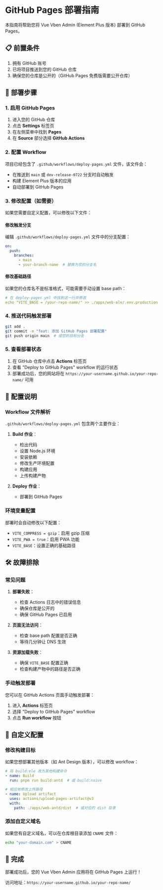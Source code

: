 # GitHub Pages 部署指南

本指南将帮助您将 Vue Vben Admin (Element Plus 版本) 部署到 GitHub Pages。

## 📋 前置条件

1. 拥有 GitHub 账号
2. 已将项目推送到您的 GitHub 仓库
3. 确保您的仓库是公开的（GitHub Pages 免费版需要公开仓库）

## 🚀 部署步骤

### 1. 启用 GitHub Pages

1. 进入您的 GitHub 仓库
2. 点击 **Settings** 标签页
3. 在左侧菜单中找到 **Pages**
4. 在 **Source** 部分选择 **GitHub Actions**

### 2. 配置 Workflow

项目已经包含了 `.github/workflows/deploy-pages.yml` 文件，该文件会：

- 在推送到 `main` 或 `dev-release-0722` 分支时自动触发
- 构建 Element Plus 版本的应用
- 自动部署到 GitHub Pages

### 3. 修改配置（如需要）

如果您需要自定义配置，可以修改以下文件：

#### 修改触发分支
编辑 `.github/workflows/deploy-pages.yml` 文件中的分支配置：

```yaml
on:
  push:
    branches:
      - main
      - your-branch-name  # 替换为您的分支名
```

#### 修改基础路径
如果您的仓库名不是标准格式，可能需要手动设置 base path：

```yaml
# 在 deploy-pages.yml 中找到这一行并修改
echo "VITE_BASE = /your-repo-name/" >> ./apps/web-ele/.env.production
```

### 4. 推送代码触发部署

```bash
git add .
git commit -m "feat: 添加 GitHub Pages 部署配置"
git push origin main  # 或您的目标分支
```

### 5. 查看部署状态

1. 在 GitHub 仓库中点击 **Actions** 标签页
2. 查看 "Deploy to GitHub Pages" workflow 的运行状态
3. 部署成功后，您的网站将在 `https://your-username.github.io/your-repo-name/` 可用

## 🔧 配置说明

### Workflow 文件解析

`.github/workflows/deploy-pages.yml` 包含两个主要作业：

1. **Build 作业**：
   - 检出代码
   - 设置 Node.js 环境
   - 安装依赖
   - 修改生产环境配置
   - 构建应用
   - 上传构建产物

2. **Deploy 作业**：
   - 部署到 GitHub Pages

### 环境变量配置

部署时会自动修改以下配置：

- `VITE_COMPRESS = gzip`：启用 gzip 压缩
- `VITE_PWA = true`：启用 PWA 功能
- `VITE_BASE`：设置正确的基础路径

## 🛠️ 故障排除

### 常见问题

1. **部署失败**：
   - 检查 Actions 日志中的错误信息
   - 确保仓库是公开的
   - 确保 GitHub Pages 已启用

2. **页面无法访问**：
   - 检查 base path 配置是否正确
   - 等待几分钟让 DNS 生效

3. **资源加载失败**：
   - 确保 `VITE_BASE` 配置正确
   - 检查构建产物中的路径是否正确

### 手动触发部署

您可以在 GitHub Actions 页面手动触发部署：

1. 进入 **Actions** 标签页
2. 选择 "Deploy to GitHub Pages" workflow
3. 点击 **Run workflow** 按钮

## 📝 自定义配置

### 修改构建目标

如果您想部署其他版本（如 Ant Design 版本），可以修改 workflow：

```yaml
# 将 build:ele 改为其他构建命令
- name: Build
  run: pnpm run build:antd  # 或 build:naive

# 相应地修改上传路径
- name: Upload artifact
  uses: actions/upload-pages-artifact@v3
  with:
    path: ./apps/web-antd/dist  # 或对应的 dist 目录
```

### 添加自定义域名

如果您有自定义域名，可以在仓库根目录添加 `CNAME` 文件：

```bash
echo "your-domain.com" > CNAME
```

## 🎉 完成

部署成功后，您的 Vue Vben Admin 应用将在 GitHub Pages 上运行！

访问地址：`https://your-username.github.io/your-repo-name/`
